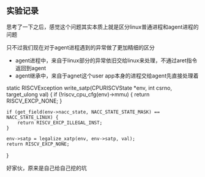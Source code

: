 ## 实验记录
思考了一下之后，感觉这个问题其实本质上就是区分linux普通进程和agent进程的问题

只不过我们现在对于agent进程遇到的异常做了更加精细的区分
- agent进程中，来自于linux部分的异常依旧交给linux来处理，不通过aret指令返回到agent
- agent继承中，来自于agnet这个user app本身的进程交给agent先直接处理着

static RISCVException write_satp(CPURISCVState *env, int csrno,
                                 target_ulong val)
{
    if (!riscv_cpu_cfg(env)->mmu) {
        return RISCV_EXCP_NONE;
    }

    if (get_field(env->nacc_state, NACC_STATE_STATE_MASK) == NACC_STATE_LINUX) {
        return RISCV_EXCP_ILLEGAL_INST;
    }

    env->satp = legalize_xatp(env, env->satp, val);
    return RISCV_EXCP_NONE;
}

好家伙，原来是自己给自己挖的坑